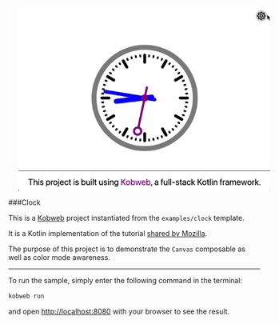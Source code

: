 <img src="screenshot/clock.gif" width="706" align="center" hspace="20" alt="Example clock">

###Clock

This is a [Kobweb](https://github.com/varabyte/kobweb) project instantiated from the `examples/clock` template.

It is a Kotlin implementation of the tutorial
[shared by Mozilla](https://developer.mozilla.org/en-US/docs/Web/API/Canvas_API/Tutorial/Basic_animations#an_animated_clock).

The purpose of this project is to demonstrate the `Canvas` composable as well as color mode awareness.

---

To run the sample, simply enter the following command in the terminal:

```bash
kobweb run
```

and open [http://localhost:8080](http://localhost:8080) with your browser to see the result.